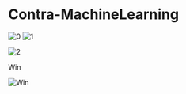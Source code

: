# Contra-MachineLearning

![0](https://media.giphy.com/media/v1.Y2lkPTc5MGI3NjExdXZjOHE1cHF6ZTFvaGxyOW5icGY4OHdrOWgxNG9qODlkejduazh2ZSZlcD12MV9pbnRlcm5hbF9naWZfYnlfaWQmY3Q9Zw/V9TpbJYnIntZEK62PX/giphy-downsized-large.gif)
![1](https://media.giphy.com/media/v1.Y2lkPTc5MGI3NjExN3RpOHVnaThvaW9pcTMxZ3N0eXNzY2l5cTZpdWJhOTM0eng4azQwciZlcD12MV9pbnRlcm5hbF9naWZfYnlfaWQmY3Q9Zw/OpkNOQtyUwEaZ2rMI0/giphy-downsized-large.gif)


![2](https://media.giphy.com/media/v1.Y2lkPTc5MGI3NjExbXJrdHhtNDB1bjZpN3ZiOWVkNnlnOWMyNW9sc2MyOGJpNjJjdWt0NCZlcD12MV9pbnRlcm5hbF9naWZfYnlfaWQmY3Q9Zw/Trq9nqtEl3IGbSrZmc/giphy-downsized-large.gif)

Win

![Win](https://media.giphy.com/media/v1.Y2lkPTc5MGI3NjExejVtN2M5NG12aGtuMTZ5bG8waG5zOG51OHJlaDl2dTFsdTE4Z3AydCZlcD12MV9pbnRlcm5hbF9naWZfYnlfaWQmY3Q9Zw/3tmqL9e67Hlfa5phjL/giphy-downsized-large.gif)
